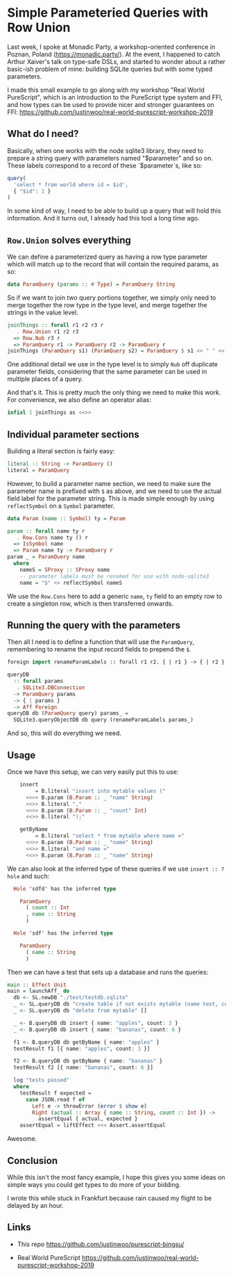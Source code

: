 # Simple Parameteried Queries with Row Union

Last week, I spoke at Monadic Party, a workshop-oriented conference in Poznan, Poland (<https://monadic.party/>). At the event, I happened to catch Arthur Xaiver's talk on type-safe DSLs, and started to wonder about a rather basic-ish problem of mine: building SQLite queries but with some typed parameters.

I made this small example to go along with my workshop "Real World PureScript", which is an introduction to the PureScript type system and FFI, and how types can be used to provide nicer and stronger guarantees on FFI: <https://github.com/justinwoo/real-world-purescript-workshop-2019>

## What do I need?

Basically, when one works with the node sqlite3 library, they need to prepare a string query with parameters named "$parameter" and so on. These labels correspond to a record of these `$parameter`s, like so:

```js
query(
  'select * from world where id = $id',
  { "$id": 1 }
)
```

In some kind of way, I need to be able to build up a query that will hold this information. And it turns out, I already had this tool a long time ago.

## `Row.Union` solves everything

We can define a parameterized query as having a row type parameter which will match up to the record that will contain the required params, as so:

```purs
data ParamQuery (params :: # Type) = ParamQuery String
```

So if we want to join two query portions together, we simply only need to merge together the row type in the type level, and merge together the strings in the value level.

```purs
joinThings :: forall r1 r2 r3 r
   . Row.Union r1 r2 r3
  => Row.Nub r3 r
  => ParamQuery r1 -> ParamQuery r2 -> ParamQuery r
joinThings (ParamQuery s1) (ParamQuery s2) = ParamQuery $ s1 <> " " <> s2
```

One additional detail we use in the type level is to simply `Nub` off duplicate parameter fields, considering that the same parameter can be used in multiple places of a query.

And that's it. This is pretty much the only thing we need to make this work. For convenience, we also define an operator alias:

```purs
infixl 1 joinThings as <<>>
```

## Individual parameter sections

Building a literal section is fairly easy:

```purs
literal :: String -> ParamQuery ()
literal = ParamQuery
```

However, to build a parameter name section, we need to make sure the parameter name is prefixed with `$` as above, and we need to use the actual field label for the parameter string. This is made simple enough by using `reflectSymbol` on a `Symbol` parameter.

```purs
data Param (name :: Symbol) ty = Param

param :: forall name ty r
   . Row.Cons name ty () r
  => IsSymbol name
  => Param name ty -> ParamQuery r
param _ = ParamQuery name
  where
    nameS = SProxy :: SProxy name
    -- parameter labels must be renamed for use with node-sqlite3
    name = "$" <> reflectSymbol nameS
```

We use the `Row.Cons` here to add a generic `name`, `ty` field to an empty row to create a singleton row, which is then transferred onwards.

## Running the query with the parameters

Then all I need is to define a function that will use the `ParamQuery`, remembering to rename the input record fields to prepend the `$`.

```purs
foreign import renameParamLabels :: forall r1 r2. { | r1 } -> { | r2 }

queryDB
  :: forall params
   . SQLite3.DBConnection
  -> ParamQuery params
  -> { | params }
  -> Aff Foreign
queryDB db (ParamQuery query) params_ =
  SQLite3.queryObjectDB db query (renameParamLabels params_)
```

And so, this will do everything we need.

## Usage

Once we have this setup, we can very easily put this to use:

```purs
    insert
         = B.literal "insert into mytable values ("
      <<>> B.param (B.Param :: _ "name" String)
      <<>> B.literal ","
      <<>> B.param (B.Param :: _ "count" Int)
      <<>> B.literal ");"

    getByName
         = B.literal "select * from mytable where name ="
      <<>> B.param (B.Param :: _ "name" String)
      <<>> B.literal "and name ="
      <<>> B.param (B.Param :: _ "name" String)
```

We can also look at the inferred type of these queries if we use `insert :: ?hole` and such:

```purs
  Hole 'sdfd' has the inferred type

    ParamQuery
      ( count :: Int
      , name :: String
      )
```

```purs
  Hole 'sdf' has the inferred type

    ParamQuery
      ( name :: String
      )
```

Then we can have a test that sets up a database and runs the queries:

```purs
main :: Effect Unit
main = launchAff_ do
  db <- SL.newDB "./test/testdb.sqlite"
  _ <- SL.queryDB db "create table if not exists mytable (name text, count int)" []
  _ <- SL.queryDB db "delete from mytable" []

  _ <- B.queryDB db insert { name: "apples", count: 3 }
  _ <- B.queryDB db insert { name: "bananas", count: 6 }

  f1 <- B.queryDB db getByName { name: "apples" }
  testResult f1 [{ name: "apples", count: 3 }]

  f2 <- B.queryDB db getByName { name: "bananas" }
  testResult f2 [{ name: "bananas", count: 6 }]

  log "tests passed"
  where
    testResult f expected =
      case JSON.read f of
        Left e -> throwError (error $ show e)
        Right (actual :: Array { name :: String, count :: Int }) ->
          assertEqual { actual, expected }
    assertEqual = liftEffect <<< Assert.assertEqual
```

Awesome.

## Conclusion

While this isn't the most fancy example, I hope this gives you some ideas on simple ways you could get types to do more of your bidding.

I wrote this while stuck in Frankfurt because rain caused my flight to be delayed by an hour.

## Links

* This repo <https://github.com/justinwoo/purescript-bingsu/>

* Real World PureScript <https://github.com/justinwoo/real-world-purescript-workshop-2019>

